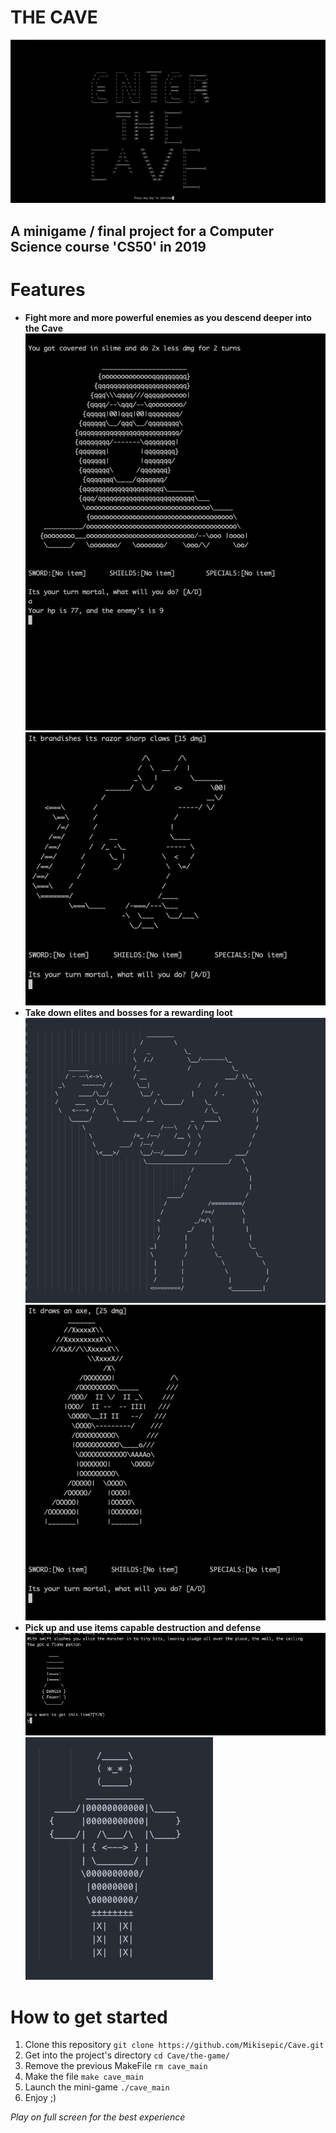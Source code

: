 # THE CAVE
![](img/first.png)
## A minigame / final project for a Computer Science course 'CS50' in 2019

# Features
* **Fight more and more powerful enemies as you descend deeper into the Cave**
![](img/second.png)
![](img/forth.png)
* **Take down elites and bosses for a rewarding loot**
  ![](img/seventh.png)
  ![](img/fith.png)
* **Pick up and use items capable destruction and defense**
  ![](img/third.png)
  ![](img/sixth.png)

# How to get started
1. Clone this repository ```git clone https://github.com/Mikisepic/Cave.git```
2. Get into the project's directory ```cd Cave/the-game/```
3. Remove the previous MakeFile ```rm cave_main```
4. Make the file ```make cave_main```
5. Launch the mini-game ```./cave_main```
6. Enjoy ;)

*Play on full screen for the best experience*